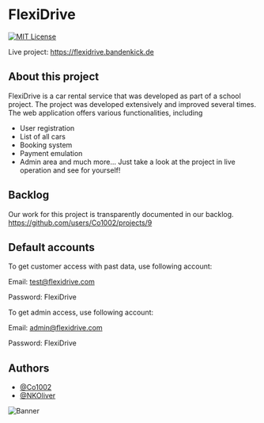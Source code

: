 # FlexiDrive

[![MIT License](https://img.shields.io/badge/License-MIT-green.svg)](https://choosealicense.com/licenses/mit/)

Live project: https://flexidrive.bandenkick.de

## About this project

FlexiDrive is a car rental service that was developed as part of a school project. 
The project was developed extensively and improved several times.
The web application offers various functionalities, including
- User registration
- List of all cars
- Booking system
- Payment emulation
- Admin area
and much more... Just take a look at the project in live operation and see for yourself!

## Backlog

Our work for this project is transparently documented in our backlog. https://github.com/users/Co1002/projects/9

## Default accounts

To get customer access with past data, use following account:

Email: test@flexidrive.com

Password: FlexiDrive

To get admin access, use following account:

Email: admin@flexidrive.com

Password: FlexiDrive

## Authors

- [@Co1002](https://www.github.com/co1002)
- [@NKOliver](https://www.github.com/nkoliver)

![Banner](https://hw-schule.de/wp-content/uploads/2020/02/cropped-Header2.jpg)